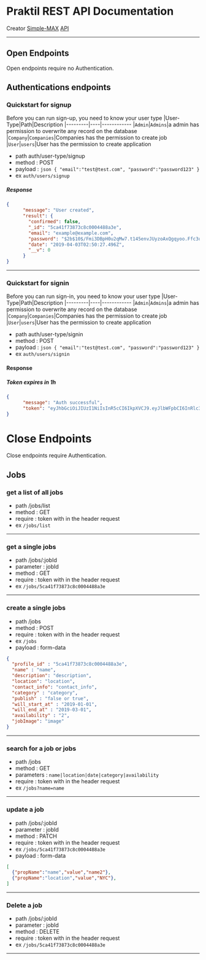 # Praktil REST API Documentation
Creator [Simple-MAX](https://github.com/Simple-MAX)
[API]('https://praktil-api.herokuapp.com/')
** **
## Open Endpoints
Open endpoints require no Authentication.

## Authentications endpoints
### Quickstart for signup
Before you can run sign-up, you need to know your user type
|User-Type|Path|Description
|---------|----|------------
|`Admin`|`Admins`|a admin has permission to overwrite any record on the database
|`Company`|`Companies`|Companies has the permission to create job
|`User`|`users`|User has the permission to create application

* path auth/user-type/signup
* method  : POST
* payload : `json { "email":"test@test.com", "password":"password123" }` 
* ex `auth/users/signup`
##### Response
```json
{
      "message": "User created",
      "result": {
        "confirmed": false,
        "_id": "5ca41f73873c8c0004488a3e",
        "email": "example@example.com",
        "password": "$2b$10$/Fmi3DBpH0u2qMw7.t145envJUyzoAxQgqyoo.Ffc3u3woXgCF17e",
        "date": "2019-04-03T02:50:27.496Z",
        "__v": 0
      }
}
```
** **

### Quickstart for signin
Before you can run sign-in, you need to know your user type
|User-Type|Path|Description
|---------|----|------------
|`Admin`|`Admins`|a admin has permission to overwrite any record on the database
|`Company`|`Companies`|Companies has the permission to create job
|`User`|`users`|User has the permission to create application

* path auth/user-type/signin
* method  : POST
* payload : `json { "email":"test@test.com", "password":"password123" }` 
* ex `auth/users/signin`
#### Response
##### Token expires in 1h

```json
{
      "message": "Auth successful",
      "token": "eyJhbGciOiJIUzI1NiIsInR5cCI6IkpXVCJ9.eyJlbWFpbCI6InRlc3RAdGVzdC5jb20iLCJ1c2VySWQiOiI1Y2E0MWY3Mzg3M2M4YzAwMDQ0ODhhM2UifQ.WWBR_jQcZ2nAmkKYIsigq0eVOA17Te7mUuwf4YQGueo"
}
```

# Close Endpoints
Close endpoints require Authentication.

## Jobs
### get a list of all jobs
* path /jobs/list
* method  : GET
* require : token with in the header request
* ex `/jobs/list`
** **
### get a single jobs
* path /jobs/:jobId
* parameter : jobId
* method  : GET
* require : token with in the header request
* ex `/jobs/5ca41f73873c8c0004488a3e`
** **
### create a single jobs
* path /jobs
* method  : POST
* require : token with in the header request
* ex `/jobs`
* payload : form-data
``` json
{ 
  "profile_id" : "5ca41f73873c8c0004488a3e",
  "name" : "name",
  "description": "description",
  "location": "location",
  "contact_info": "contact_info",
  "category" : "category",
  "publish" : "false or true",
  "will_start_at" : "2019-01-01",
  "will_end_at" : "2019-03-01",
  "availability" : "2",
  "jobImage": "image"
} 
```
** **

### search for a job or jobs
* path /jobs
* method  : GET
* parameters : `name|location|date|category|availability`
* require : token with in the header request
* ex `/jobs?name=name`
** **

### update a job
* path /jobs/:jobId
* parameter : jobId
* method  : PATCH
* require : token with in the header request
* ex `/jobs/5ca41f73873c8c0004488a3e`
* payload : form-data
``` json
[
  {"propName":"name","value","name2"},
  {"propName":"location","value","NYC"},
]
```
** **

### Delete a job
* path /jobs/:jobId
* parameter : jobId
* method  : DELETE
* require : token with in the header request
* ex `/jobs/5ca41f73873c8c0004488a3e`
** **